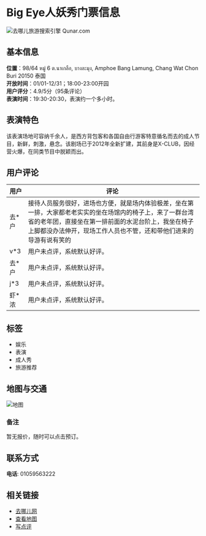 # Big Eye人妖秀门票信息

![去哪儿旅游搜索引擎 Qunar.com](https://s.qunarzz.com/f_cms/2021/1638865973476_447461838.png)

## 基本信息
**位置**：98/64 หมู่ 6 ต.นาเกลือ, บางละมุง, Amphoe Bang Lamung, Chang Wat Chon Buri 20150 泰国  
**开放时间**：01/01-12/31；18:00-23:00开园  
**用户评分**：4.9/5分（95条评论）  
**表演时间**：19:30-20:30，表演约一个多小时。

## 表演特色
该表演场地可容纳千余人，是西方背包客和各国自由行游客特意循名而去的成人节目，新鲜，刺激，悬念。该剧场已于2012年全新扩建，其前身是X-CLUB，因经营火爆，在同类节目中脱颖而出。

## 用户评论
| 用户 | 评论       |
|------|------------|
| 去\*户 | 接待人员服务很好，进场也方便，就是场内体验极差，坐在第一排，大家都老老实实的坐在场馆内的椅子上，来了一群台湾省的老年团，直接坐在第一排前面的水泥台阶上，我坐在椅子上脚都没办法伸开，现场工作人员也不管，还和带他们进来的导游有说有笑的 |
| v\*3  | 用户未点评，系统默认好评。 |
| 去\*户 | 用户未点评，系统默认好评。 |
| j\*3  | 用户未点评，系统默认好评。 |
| 虾\*浓 | 用户未点评，系统默认好评。 |

## 标签
- 娱乐
- 表演
- 成人秀
- 旅游推荐

## 地图与交通
![地图](//source.qunarzz.com/common/hf/tags/mp-daytrip.png)

### 备注
暂无报价，随时可以点击预订。

## 联系方式
**电话**: 01059563222

## 相关链接
- [去哪儿网](http://www.qunar.com/) 
- [查看地图](#mp-traffic)
- [写点评](#mp-comments)